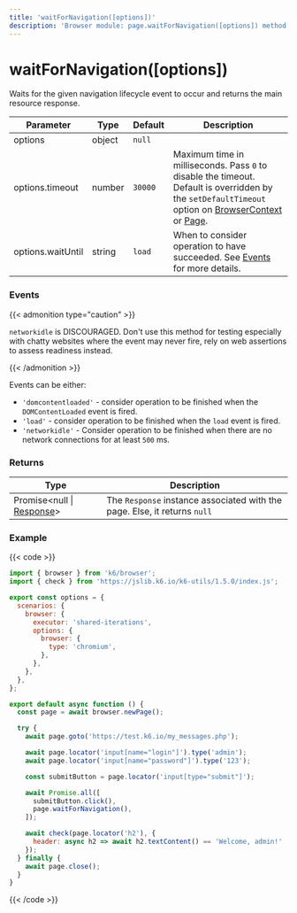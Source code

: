 ```yaml
---
title: 'waitForNavigation([options])'
description: 'Browser module: page.waitForNavigation([options]) method'
---
```


# waitForNavigation([options])

Waits for the given navigation lifecycle event to occur and returns the main resource response.

<TableWithNestedRows>

| Parameter         | Type   | Default | Description                                                                                                                                                                                                                                                                                                         |
| ----------------- | ------ | ------- | ------------------------------------------------------------------------------------------------------------------------------------------------------------------------------------------------------------------------------------------------------------------------------------------------------------------- |
| options           | object | `null`  |                                                                                                                                                                                                                                                                                                                     |
| options.timeout   | number | `30000` | Maximum time in milliseconds. Pass `0` to disable the timeout. Default is overridden by the `setDefaultTimeout` option on [BrowserContext](https://grafana.com/docs/k6/<K6_VERSION>/javascript-api/k6-browser/browsercontext/) or [Page](https://grafana.com/docs/k6/<K6_VERSION>/javascript-api/k6-browser/page/). |
| options.waitUntil | string | `load`  | When to consider operation to have succeeded. See [Events](#events) for more details.                                                                                                                                                                                                                               |

</TableWithNestedRows>

### Events

{{< admonition type="caution" >}}

`networkidle` is DISCOURAGED. Don't use this method for testing especially with chatty websites where the event may never fire, rely on web assertions to assess readiness instead.

{{< /admonition >}}

Events can be either:

- `'domcontentloaded'` - consider operation to be finished when the `DOMContentLoaded` event is fired.
- `'load'` - consider operation to be finished when the `load` event is fired.
- `'networkidle'` - Consider operation to be finished when there are no network connections for at least `500` ms.

### Returns

| Type                                                                                                      | Description                                                               |
| --------------------------------------------------------------------------------------------------------- | ------------------------------------------------------------------------- |
| Promise<null \| [Response](https://grafana.com/docs/k6/<K6_VERSION>/javascript-api/k6-browser/response/)> | The `Response` instance associated with the page. Else, it returns `null` |

### Example

{{< code >}}

```javascript
import { browser } from 'k6/browser';
import { check } from 'https://jslib.k6.io/k6-utils/1.5.0/index.js';

export const options = {
  scenarios: {
    browser: {
      executor: 'shared-iterations',
      options: {
        browser: {
          type: 'chromium',
        },
      },
    },
  },
};

export default async function () {
  const page = await browser.newPage();

  try {
    await page.goto('https://test.k6.io/my_messages.php');

    await page.locator('input[name="login"]').type('admin');
    await page.locator('input[name="password"]').type('123');

    const submitButton = page.locator('input[type="submit"]');

    await Promise.all([
      submitButton.click(),
      page.waitForNavigation(),
    ]);

    await check(page.locator('h2'), {
      header: async h2 => await h2.textContent() == 'Welcome, admin!'
    });
  } finally {
    await page.close();
  }
}
```

{{< /code >}}
